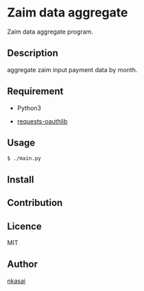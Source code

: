 Zaim data aggregate
====

Zaim data aggregate program.

## Description

aggregate zaim input payment data by month.

## Requirement

* Python3

* [requests-oauthlib](https://github.com/requests/requests-oauthlib)

## Usage

`$ ./main.py`

## Install

## Contribution

## Licence

MIT

## Author

[nkasai](https://github.com/nkasai)
